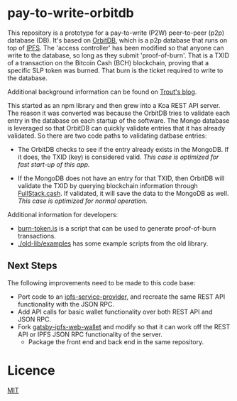# pay-to-write-orbitdb

This repository is a prototype for a pay-to-write (P2W) peer-to-peer (p2p) database (DB). It's based on [OrbitDB](https://github.com/orbitdb/orbit-db), which is a p2p database that runs on top of [IPFS](https://ipfs.io). The 'access controller' has been modified so that anyone can write to the database, so long as they submit 'proof-of-burn'. That is a TXID of a transaction on the Bitcoin Cash (BCH) blockchain, proving that a specific SLP token was burned. That burn is the ticket required to write to the database.

Additional background information can be found on [Trout's blog](https://troutsblog.com/blog/).

This started as an npm library and then grew into a Koa REST API server.
The reason it was converted was because the OrbitDB tries to validate each entry in the database on each startup of the software. The Mongo database is leveraged so that OrbitDB can quickly validate entries that it has already validated. So there are two code paths to validating datbase entries:

- The OrbitDB checks to see if the entry already exists in the MongoDB. If it does, the TXID (key) is considered valid. _This case is optimized for fast start-up of this app._

- If the MongoDB does not have an entry for that TXID, then OrbitDB will validate the TXID by querying blockchain information through [FullStack.cash](https://fullstack.cash). If validated, it will save the data to the MongoDB as well. _This case is optimized for normal operation._

Additional information for developers:

- [burn-token.js](./test/scripts) is a script that can be used to generate proof-of-burn transactions.
- [./old-lib/examples](./old-lib/examples) has some example scripts from the old library.

## Next Steps

The following improvements need to be made to this code base:

- Port code to an [ipfs-service-provider](https://github.com/Permissionless-Software-Foundation/ipfs-service-provider), and recreate the same REST API functionality with the JSON RPC.
- Add API calls for basic wallet functionality over both REST API and JSON RPC.
- Fork [gatsby-ipfs-web-wallet](https://github.com/Permissionless-Software-Foundation/gatsby-ipfs-web-wallet) and modify so that it can work off the REST API or IPFS JSON RPC functionality of the server.
  - Package the front end and back end in the same repository.

# Licence

[MIT](LICENSE.md)
